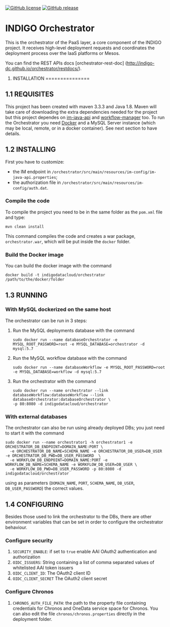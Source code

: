 [![GitHub license](https://img.shields.io/github/license/indigo-dc/orchestrator.svg?style=flat-square)](https://github.com/indigo-dc/orchestrator/blob/master/LICENSE)
[![GitHub release](https://img.shields.io/github/release/indigo-dc/orchestrator.svg?style=flat-square)](https://github.com/indigo-dc/orchestrator/releases/latest)

INDIGO Orchestrator
============================

This is the orchestrator of the PaaS layer, a core component of the INDIGO project. It receives high-level deployment requests and coordinates the deployment process over the IaaS platforms or Mesos.

You can find the REST APIs docs [orchestrator-rest-doc] (http://indigo-dc.github.io/orchestrator/restdocs/).


1. INSTALLATION
===============

1.1 REQUISITES
--------------

This project has been created with maven 3.3.3 and Java 1.8. Maven will take care of downloading the extra dependencies needed for the project but this project dependes on [im-java-api](https://github.com/indigo-dc/im-java-api) and [workflow-manager](https://github.com/ConceptReplyIT/workflow-manager) too.
To run the Orchestrator you need [Docker](https://www.docker.com) and a MySQL Server instance (which may be local, remote, or in a docker container). See next section to have details.

1.2 INSTALLING
--------------

First you have to customize:
- the IM endpoint in `/orchestrator/src/main/resources/im-config/im-java-api.properties`;
- the authorization file in `/orchestrator/src/main/resources/im-config/auth.dat`.

### Compile the code
To compile the project you need to be in the same folder as the `pom.xml` file and type:
```
mvn clean install
```
This command compiles the code and creates a war package, `orchestrator.war`, which will be put inside the `docker` folder.

### Build the Docker image

You can build the docker image with the command
```
docker build -t indigodatacloud/orchestrator /path/to/the/docker/folder
```

1.3 RUNNING
--------------
### With MySQL dockerized on the same host
The orchestrator can be run in 3 steps:

1. Run the MySQL deployments database with the command

    ```
    sudo docker run --name databaseOrchestrator -e MYSQL_ROOT_PASSWORD=root -e MYSQL_DATABASE=orchestrator -d mysql:5.7
    ```

2. Run the MySQL workflow database with the command

    ```
    sudo docker run --name databaseWorkflow -e MYSQL_ROOT_PASSWORD=root -e MYSQL_DATABASE=workflow -d mysql:5.7
    ```

3. Run the orchestrator with the command

    ```
    sudo docker run --name orchestrator --link databaseWorkflow:databaseWorkflow --link databaseOrchestrator:databaseOrchestrator \
    -p 80:8080 -d indigodatacloud/orchestrator
    ```

### With external databases

The orchestrator can also be run using already deployed DBs; you just need to start it with the command
```
sudo docker run --name orchestrator1 -h orchestrator1 -e ORCHESTRATOR_DB_ENDPOINT=DOMAIN_NAME:PORT \
  -e ORCHESTRATOR_DB_NAME=SCHEMA_NAME -e ORCHESTRATOR_DB_USER=DB_USER -e ORCHESTRATOR_DB_PWD=DB_USER_PASSWORD  \
  -e WORKFLOW_DB_ENDPOINT=DOMAIN_NAME:PORT -e WORKFLOW_DB_NAME=SCHEMA_NAME -e WORKFLOW_DB_USER=DB_USER \
  -e WORKFLOW_DB_PWD=DB_USER_PASSWORD -p 80:8080 -d indigodatacloud/orchestrator
```
using as parameters (`DOMAIN_NAME`, `PORT`, `SCHEMA_NAME`, `DB_USER`, `DB_USER_PASSWORD`) the correct values.

1.4 CONFIGURING
--------------
Besides those used to link the orchestrator to the DBs, there are other environment variables that can be set in order to configure the orchestrator behaviour.

### Configure security
 1. `SECURITY_ENABLE`: if set to `true` enable AAI OAuth2 authentication and authorization
 2. `OIDC_ISSUERS`: String containing a list of comma separated values of whitelisted AAI token issuers
 3. `OIDC_CLIENT_ID`: The OAuth2 client ID
 4. `OIDC_CLIENT_SECRET` The OAuth2 client secret
 
### Configure Chronos
 1. `CHRONOS_AUTH_FILE_PATH`: the path to the property file containing credentials for Chronos and OneData service space for Chronos.
You can also edit the file `chronos/chronos.properties` directly in the deployment folder.
